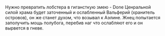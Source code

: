 Нужно превратить лобстера в гигансткую змею - Done 
Ценральной силой храма будет заточенный и ослабленный Вальферий (хранитель островов), он же станет духом, что возывал к Аэлине. 
Жнец попытается заполучить мощь полубога, перебив наг что ослабляют его и он вырвется в гневе.
